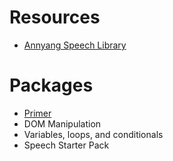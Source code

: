 # Resources
- [Annyang Speech Library](https://www.talater.com/annyang/)

# Packages
- [Primer](/files/primer.zip)
- DOM Manipulation
- Variables, loops, and conditionals
- Speech Starter Pack